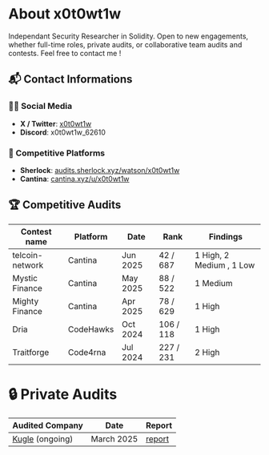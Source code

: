# About x0t0wt1w
Independant Security Researcher in Solidity. 
Open to new engagements, whether full-time roles, private audits, or collaborative team audits and contests.
Feel free to contact me !

## 📬 Contact Informations

### 🧑‍💻 Social Media
- **X / Twitter**: [x0t0wt1w](https://x.com/x0t0wt1w)
- **Discord**: x0t0wt1w_62610

### 🧪 Competitive Platforms
- **Sherlock**: [audits.sherlock.xyz/watson/x0t0wt1w](https://audits.sherlock.xyz/watson/x0t0wt1w)
- **Cantina**: [cantina.xyz/u/x0t0wt1w](https://cantina.xyz/u/x0t0wt1w)

## 🏆 Competitive Audits

| Contest name     | Platform   | Date      | Rank         | Findings                 |
|------------------|------------|-----------|--------------|--------------------------|
| telcoin-network  | Cantina    | Jun 2025  | 42 / 687     | 1 High, 2 Medium , 1 Low |
| Mystic Finance   | Cantina    | May 2025  | 88 / 522     | 1 Medium                 |
| Mighty Finance   | Cantina    | Apr 2025  | 78 / 629     | 1 High                   |
| Dria             | CodeHawks  | Oct 2024  | 106 / 118    | 1 High                   |
| Traitforge       | Code4rna   | Jul 2024  | 227 / 231    | 2 High                   |


# 🔒 Private Audits

| Audited Company                                 | Date        | Report             |
|-------------------------------------------------|-------------|--------------------|
| [Kugle](https://kugle.app/) (ongoing)           | March 2025  | [report](https://github.com/x0t0wt1w/Portfolio/blob/main/Private_Audits/Kugle-2025.pdf)           |
